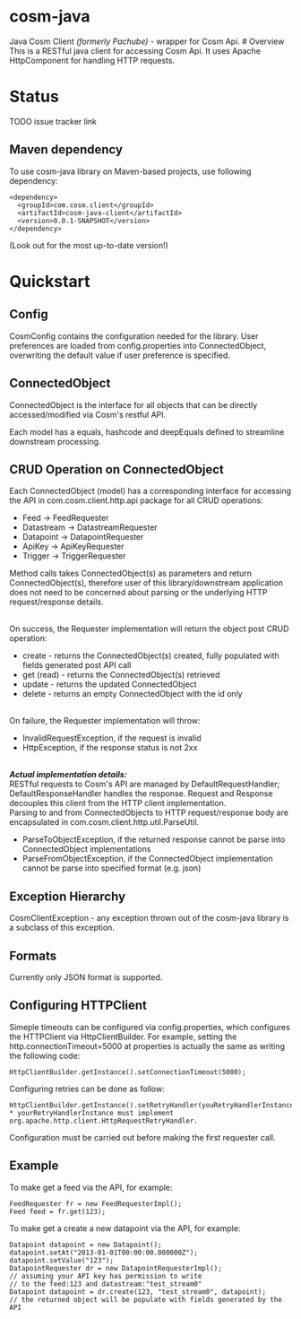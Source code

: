 cosm-java
=========

<p>
Java Cosm Client <i>(formerly Pachube)</i> - wrapper for Cosm Api. 
# Overview
This is a RESTful java client for accessing Cosm Api. It uses Apache HttpComponent for handling HTTP requests. 

# Status

TODO issue tracker link

## Maven dependency

To use cosm-java library on Maven-based projects, use following dependency:

    <dependency>
      <groupId>com.cosm.client</groupId>
      <artifactId>cosm-java-client</artifactId>
      <version>0.0.1-SNAPSHOT</version>
    </dependency>

(Look out for the most up-to-date version!)

# Quickstart

## Config

CosmConfig contains the configuration needed for the library. 
User preferences are loaded from config.properties into ConnectedObject, overwriting the default value if user preference is specified. 

## ConnectedObject

ConnectedObject is the interface for all objects that can be directly accessed/modified via Cosm's restful API.

Each model has a equals, hashcode and deepEquals defined to streamline downstream processing.

## CRUD Operation on ConnectedObject

Each ConnectedObject (model) has a corresponding interface for accessing the API in com.cosm.client.http.api package for all CRUD operations:
<ul>
<li>Feed -> FeedRequester</li>
<li>Datastream -> DatastreamRequester</li>
<li>Datapoint -> DatapointRequester</li>
<li>ApiKey -> ApiKeyRequester</li>
<li>Trigger -> TriggerRequester</li>
</ul>
Method calls takes ConnectedObject(s) as parameters and return ConnectedObject(s), therefore user of this library/downstream application does not need to be concerned about parsing or the underlying HTTP request/response details.

<br/>On success, the Requester implementation will return the object post CRUD operation:
<ul>
<li>create - returns the ConnectedObject(s) created, fully populated with fields generated post API call</li>
<li>get (read) - returns the ConnectedObject(s) retrieved</li>
<li>update - returns the updated ConnectedObject</li>
<li>delete - returns an empty ConnectedObject with the id only</li>
</ul>

<br/>On failure, the Requester implementation will throw:
<ul>
<li>InvalidRequestException, if the request is invalid</li>
<li>HttpException, if the response status is not 2xx</li>
</ul> 

<br/><b><i>Actual implementation details:</i></b><br/>
RESTful requests to Cosm's API are managed by DefaultRequestHandler; DefaultResponseHandler handles the response. Request and Response decouples this client from the HTTP client implementation.   
Parsing to and from ConnectedObjects to HTTP request/response body are encapsulated in com.cosm.client.http.util.ParseUtil. 
* ParseToObjectException, if the returned response cannot be parse into ConnectedObject implementations
* ParseFromObjectException, if the ConnectedObject implementation cannot be parse into specified format (e.g. json)

## Exception Hierarchy

CosmClientException - any exception thrown out of the cosm-java library is a subclass of this exception.

## Formats

Currently only JSON format is supported.

## Configuring HTTPClient

Simeple timeouts can be configured via config.properties, which configures the HTTPClient via HttpClientBuilder. 
For example, setting the http.connectionTimeout=5000 at properties is actually the same as writing the following code:

	HttpClientBuilder.getInstance().setConnectionTimeout(5000);
	
Configuring retries can be done as follow:

	HttpClientBuilder.getInstance().setRetryHandler(youRetryHandlerInstance);
	* yourRetryHandlerInstance must implement org.apache.http.client.HttpRequestRetryHandler.
	
Configuration must be carried out before making the first requester call.


## Example

To make get a feed via the API, for example:

	FeedRequester fr = new FeedRequesterImpl();
	Feed feed = fr.get(123);

To make get a create a new datapoint via the API, for example:

	Datapoint datapoint = new Datapoint();
	datapoint.setAt("2013-01-01T00:00:00.000000Z");
	datapoint.setValue("123");
	DatapointRequester dr = new DatapointRequesterImpl();
	// assuming your API key has permission to write 
	// to the feed:123 and datastream:"test_stream0"
	Datapoint datapoint = dr.create(123, "test_stream0", datapoint);
	// the returned object will be populate with fields generated by the API

